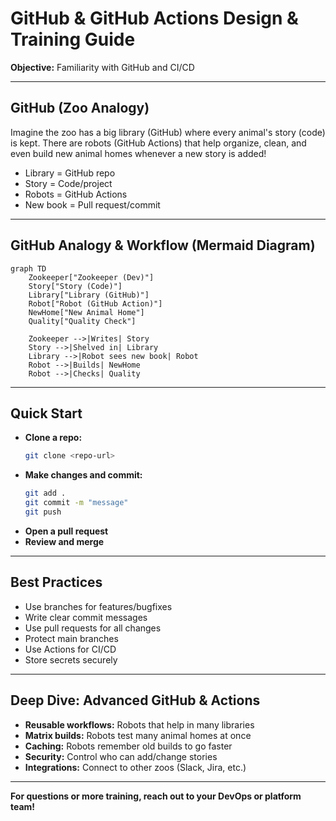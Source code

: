 # GitHub & GitHub Actions Design & Training Guide

**Objective:** Familiarity with GitHub and CI/CD

---

## GitHub (Zoo Analogy)

Imagine the zoo has a big library (GitHub) where every animal's story (code) is kept. There are robots (GitHub Actions) that help organize, clean, and even build new animal homes whenever a new story is added!

- Library = GitHub repo
- Story = Code/project
- Robots = GitHub Actions
- New book = Pull request/commit

---

## GitHub Analogy & Workflow (Mermaid Diagram)

```mermaid
graph TD
    Zookeeper["Zookeeper (Dev)"]
    Story["Story (Code)"]
    Library["Library (GitHub)"]
    Robot["Robot (GitHub Action)"]
    NewHome["New Animal Home"]
    Quality["Quality Check"]

    Zookeeper -->|Writes| Story
    Story -->|Shelved in| Library
    Library -->|Robot sees new book| Robot
    Robot -->|Builds| NewHome
    Robot -->|Checks| Quality

```

---

## Quick Start
- **Clone a repo:**
  ```bash
  git clone <repo-url>
  ```
- **Make changes and commit:**
  ```bash
  git add .
  git commit -m "message"
  git push
  ```
- **Open a pull request**
- **Review and merge**

---

## Best Practices
- Use branches for features/bugfixes
- Write clear commit messages
- Use pull requests for all changes
- Protect main branches
- Use Actions for CI/CD
- Store secrets securely

---

## Deep Dive: Advanced GitHub & Actions
- **Reusable workflows:** Robots that help in many libraries
- **Matrix builds:** Robots test many animal homes at once
- **Caching:** Robots remember old builds to go faster
- **Security:** Control who can add/change stories
- **Integrations:** Connect to other zoos (Slack, Jira, etc.)

---

**For questions or more training, reach out to your DevOps or platform team!** 
